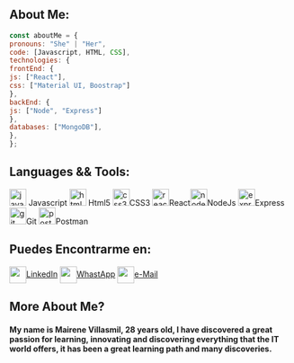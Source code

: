 ## About Me:
```javascript
const aboutMe = {
pronouns: "She" | "Her",
code: [Javascript, HTML, CSS],
technologies: {
frontEnd: {
js: ["React"],
css: ["Material UI, Boostrap"]
},
backEnd: {
js: ["Node", "Express"]
},
databases: ["MongoDB"],
},
};
```
## Languages && Tools:
<p align="left">
   <img
      src="https://upload.wikimedia.org/wikipedia/commons/thumb/9/99/Unofficial_JavaScript_logo_2.svg/1024px-Unofficial_JavaScript_logo_2.svg.png"
      alt="javascript" width="30" height="30" /> Javascript
   <img src="https://upload.wikimedia.org/wikipedia/commons/thumb/3/38/HTML5_Badge.svg/600px-HTML5_Badge.svg.png"
      alt="html5" width="30" height="30" /> Html5
   <img src="https://cdn4.iconfinder.com/data/icons/social-media-logos-6/512/121-css3-512.png" alt="css3" width="30"
      height="30" />CSS3 <img src="https://seeklogo.com/images/R/react-logo-7B3CE81517-seeklogo.com.png" alt="react"
      width="30" height="30" />React<img
      src="https://cdn.pixabay.com/photo/2015/04/23/17/41/node-js-736399_960_720.png" alt="nodejs" height="30" />NodeJs
   <img src="https://i.cloudup.com/zfY6lL7eFa-3000x3000.png" alt="express" height="30" />Express <img
      src="https://www.vectorlogo.zone/logos/git-scm/git-scm-icon.svg" alt="git" width="30" height="30" />Git <img
      src="https://www.vectorlogo.zone/logos/getpostman/getpostman-icon.svg" alt="postman" width="30"
      height="30" />Postman
</p>

## Puedes Encontrarme en:
<p align="left">
   <a href="https://www.linkedin.com/in/mairene-villasmil/" target="_blank"><img align="center"
         src="https://cdn.jsdelivr.net/npm/simple-icons@3.0.1/icons/linkedin.svg" alt="" height="30"
         width="30" />LinkedIn</a>
   <a href="https://api.whatsapp.com/send/?phone=5491164476465&text&app_absent=0" target="_blank"><img align="center"
         src="https://cdn-icons-png.flaticon.com/512/901/901090.png" alt="" height="30" width="30" />WhastApp</a>
   <a href="mailto:mairenevillasmilf@gmail.com?subject = Feedback&body = Message"><img align="center"
         src="https://cdn-icons-png.flaticon.com/512/901/901076.png" alt="" height="30" width="30" />e-Mail</a>
</p>

<h2>More About Me?</h2>
<h4>My name is Mairene Villasmil, 28 years old, I have discovered a great passion for learning, innovating and
   discovering everything that the IT world offers, it has been a great learning path and many discoveries. </h4>
